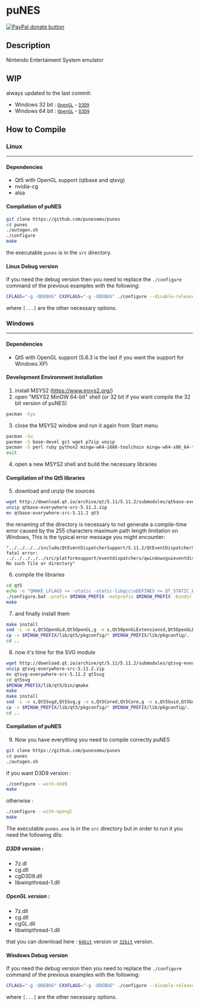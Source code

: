 <h1>puNES</h1>

<span class="badge-paypal"><a href="https://www.paypal.com/cgi-bin/webscr?cmd=_s-xclick&hosted_button_id=QPPXNRL5NAHDC" title="Donate to this project using Paypal"><img src="https://img.shields.io/badge/paypal-donate-yellow.svg" alt="PayPal donate button" /></a></span>

Description
-----------

Nintendo Entertaiment System emulator

WIP
-----------
always updated to the last commit:
* Windows 32 bit : [`OpenGL`](https://www.dropbox.com/s/3b15hk5ad2mbepr/punes32.wip.opengl.zip?dl=0) - [`D3D9`](https://www.dropbox.com/s/avvmels3hi060zw/punes32.wip.d3d9.zip?dl=0)
* Windows 64 bit : [`OpenGL`](https://www.dropbox.com/s/jki4udcrwwq3hym/punes64.wip.opengl.zip?dl=0) - [`D3D9`](https://www.dropbox.com/s/29bzoqvru983ix6/punes64.wip.d3d9.zip?dl=0)

How to Compile
-----------

### Linux
-----------
#### Dependencies
* Qt5 with OpenGL support (qtbase and qtsvg)
* nvidia-cg
* alsa
#### Compilation of puNES
```bash
git clone https://github.com/punesemu/punes
cd punes
./autogen.sh
./configure
make
```
the executable `punes` is in the `src` directory.
#### Linux Debug version
If you need the debug version then you need to replace the `./configure` command of the previous examples with the following:
```bash
CFLAGS="-g -DDEBUG" CXXFLAGS="-g -DDEBUG" ./configure --disable-release [...]
```
where `[...]` are the other necessary options.
### Windows
-----------
#### Dependencies
* Qt5 with OpenGL support (5.6.3 is the last if you want the support for Windows XP)
#### Development Environment installation
1. install MSYS2 (https://www.msys2.org/)
2. open "MSYS2 MinGW 64-bit" shell (or 32 bit if you want compile the 32 bit version of puNES)
```bash
pacman -Syu
```
3. close the MSYS2 window and run it again from Start menu
```bash
pacman -Su
pacman -S base-devel git wget p7zip unzip
pacman -S perl ruby python2 mingw-w64-i686-toolchain mingw-w64-x86_64-toolchain
exit
```
4. open a new MSYS2 shell and build the necessary libraries
#### Compilation of the Qt5 libraries
5. download and unzip the sources
```bash
wget http://download.qt.io/archive/qt/5.11/5.11.2/submodules/qtbase-everywhere-src-5.11.2.zip
unzip qtbase-everywhere-src-5.11.2.zip
mv qtbase-everywhere-src-5.11.2 qt5
```
the renaming of the directory is necessary to not generate a compile-time error caused by the 255 characters maximum path length limitation on Windows, This is the typical error message you might encounter:
```code
"../../../../include/QtEventDispatcherSupport/5.11.2/QtEventDispatcherSupport/private/qwindowsguieventdispatcher_p.h:1:10: fatal error: ../../../../../src/platformsupport/eventdispatchers/qwindowsguieventdispatcher_p.h: No such file or directory"
```
6. compile the libraries
```bash
cd qt5
echo -e "QMAKE_LFLAGS += -static -static-libgcc\nDEFINES += QT_STATIC_BUILD\n" >> mkspecs/win32-g++/qmake.conf
./configure.bat -prefix $MINGW_PREFIX -extprefix $MINGW_PREFIX -bindir $MINGW_PREFIX/lib/qt5/bin -headerdir $MINGW_PREFIX/include/qt5 -libdir $MINGW_PREFIX/lib/qt5 -archdatadir $MINGW_PREFIX/lib/qt5 -plugindir $MINGW_PREFIX/lib/qt5/plugins -libexecdir $MINGW_PREFIX/lib/qt5/bin -datadir $MINGW_PREFIX/share/qt5 -docdir $MINGW_PREFIX/share/doc/qt5 -translationdir $MINGW_PREFIX/share/qt5/translations -sysconfdir $MINGW_PREFIX/etc/xdg -examplesdir $MINGW_PREFIX/share/qt5/examples -testsdir $MINGW_PREFIX/share/qt5/tests -platform win32-g++ -nomake examples -nomake tests -nomake tools -no-compile-examples -release -opensource -confirm-license -static -c++std c++11 -sse2 -static-runtime -make libs -no-ltcg -no-dbus -no-accessibility -no-inotify -no-iconv -no-icu -no-openssl -no-system-proxies -no-cups -no-fontconfig -opengl desktop -no-angle -gif -ico -qt-libpng -qt-libjpeg -qt-pcre -qt-zlib -qt-freetype
make
```
7. and finally install them
```bash
make install
sed -i -e s,Qt5OpenGLd,Qt5OpenGL,g -e s,Qt5OpenGLExtensionsd,Qt5OpenGLExtensions,g -e s,Qt5Concurrentd,Qt5Concurrent,g -e s,Qt5Cored,Qt5Core,g -e s,Qt5Guid,Qt5Gui,g -e s,Qt5Networkd,Qt5Network,g -e s,Qt5PrintSupportd,Qt5PrintSupport,g -e s,Qt5Sqld,Qt5Sql,g -e s,Qt5Testd,Qt5Test,g -e s,Qt5Widgetsd,Qt5Widgets,g -e s,Qt5Xmld,Qt5Xml,g -e s,libqtpcre2d,libqtpcre2,g -e s,libqtlibpngd,libqtlibpng,g -e s,libqtharfbuzzd,libqtharfbuzz,g $MINGW_PREFIX/lib/qt5/pkgconfig/*
cp -v $MINGW_PREFIX/lib/qt5/pkgconfig/* $MINGW_PREFIX/lib/pkgconfig/.
cd ..
```
8. now it's time for the SVG module
```bash
wget http://download.qt.io/archive/qt/5.11/5.11.2/submodules/qtsvg-everywhere-src-5.11.2.zip
unzip qtsvg-everywhere-src-5.11.2.zip
mv qtsvg-everywhere-src-5.11.2 qt5svg
cd qt5svg
$MINGW_PREFIX/lib/qt5/bin/qmake
make
make install
sed -i -e s,Qt5Svgd,Qt5Svg,g -e s,Qt5Cored,Qt5Core,g -e s,Qt5Guid,Qt5Gui,g -e s,Qt5Widgetsd,Qt5Widgets,g $MINGW_PREFIX/lib/qt5/pkgconfig/*
cp -v $MINGW_PREFIX/lib/qt5/pkgconfig/* $MINGW_PREFIX/lib/pkgconfig/.
cd ..
```
#### Compilation of puNES
9. Now you have everything you need to compile correctly puNES
```bash
git clone https://github.com/punesemu/punes
cd punes
./autogen.sh
```
if you want D3D9 version :
```bash
./configure --with-d3d9
make
```
otherwise :
```bash
./configure --with-opengl
make
```
The executable `punes.exe` is in the `src` directory but in order to run it you need the following dlls:
##### D3D9 version :
* 7z.dl
* cg.dll
* cgD3D9.dll
* libwinpthread-1.dll
##### OpenGL version :
* 7z.dll
* cg.dll
* cgGL.dll
* libwinpthread-1.dll

that you can download here : [`64bit`](https://www.dropbox.com/s/yt5bgacnwexdghs/puNES_x86_64_dlls.zip?dl=0) version or [`32bit`](https://www.dropbox.com/s/7afebuhjy06n9uh/puNES_i686_dlls.zip?dl=0) version.
#### Windows Debug version
If you need the debug version then you need to replace the `./configure` command of the previous examples with the following:
```bash
CFLAGS="-g -DDEBUG" CXXFLAGS="-g -DDEBUG" ./configure --disable-release [...]
```
where `[...]` are the other necessary options.
